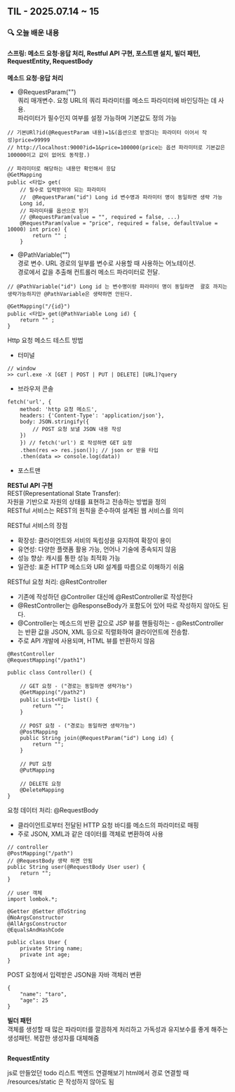 ## TIL - 2025.07.14 ~ 15

### 🔍 오늘 배운 내용

#### 스프링: 메소드 요청·응답 처리, Restful API 구현, 포스트맨 설치, 빌더 패턴, RequestEntity, RequestBody

**메소드 요청·응답 처리**
- @RequestParam("")   
쿼리 매개변수. 요청 URL의 쿼리 파라미터를 메소드 파라미터에 바인딩하는 데 사용.    
파라미터가 필수인지 여부를 설정 가능하며 기본값도 정의 가능
```
// 기본URl?id(@RequestParam 내용)=1&(옵션으로 받겠다는 파라미터 이어서 작성)price=99999
// http://localhost:9000?id=1&price=100000(price는 옵션 파라미터로 기본값은 100000이고 값이 없어도 동작함.)

// 파라미터로 해당하는 내용만 확인해서 응답
@GetMapping
public <타입> get(
    // 필수로 입력받아야 되는 파라미터
    //  @RequestParam("id") Long id 변수명과 파라미터 명이 동일하면 생략 가능
    Long id, 
    // 파라미터를 옵션으로 받기 
    // @RequestParam(value = "", required = false, ...)
    @RequestParam(value = "price", required = false, defaultValue = 10000) int price) {
        return "" ;
    }
``` 
- @PathVariable("")   
경로 변수. URL 경로의 일부를 변수로 사용할 때 사용하는 어노테이션.   
경로에서 값을 추출해 컨트롤러 메소드 파라미터로 전달.
```
// @PathVariable("id") Long id 는 변수명이랑 파라미터 명이 동일하면  괄호 까지는 생략가능하지만 @PathVariable은 생략하면 안된다. 

@GetMapping("/{id}")
public <타입> get(@PathVariable Long id) { 
    return "" ;
} 
```   
Http 요청 메소드 테스트 방법   
- 터미널
```
// window
>> curl.exe -X [GET | POST | PUT | DELETE] [URL]?query  
```
- 브라우저 콘솔
```
fetch('url', {
    method: 'http 요청 메소드',
    headers: {'Content-Type': 'application/json'},
    body: JSON.stringify({
        // POST 요청 보낼 JSON 내용 작성
    })
    }) // fetch('url') 로 작성하면 GET 요청
    .then(res => res.json()); // json or 받을 타입
    .then(data => console.log(data))
```
- 포스트맨   

**RESTul API 구현**   
REST(Representational State Transfer):   
자원을 기반으로 자원의 상태를 표현하고 전송하는 방법을 정의   
RESTful 서비스는 REST의 원칙을 준수하여 설계된 웹 서비스를 의미   

RESTful 서비스의 장점   
- 확장성: 클라이언트와 서비의 독립성을 유지하여 확장이 용이
- 유연성: 다양한 플랫폼 활용 가능, 언어나 기술에 종속되지 않음
- 성능 향상: 캐시를 통한 성능 최적화 가능
- 일관성: 표준 HTTP 메소드와 URI 설계를 따름으로 이해하기 쉬움   

RESTful 요청 처리: @RestController 
- 기존에 작성하던 @Controller 대신에 @RestController로 작성한다 
- @RestController는 @ResponseBody가 포함도어 있어 따로 작성하지 않아도 된다.
- @Controller는 메소드의 반환 값으로 JSP 뷰를 핸들링하는 - @RestController 는 반환 값을 JSON, XML 등으로 직렬화하여 클라이언트에 전송함.
- 주로 API 개발에 사용되며, HTML 뷰를 반환하지 않음
```
@RestController
@RequestMapping("/path1")

public class Controller() {

    // GET 요청 - ("경로는 동일하면 생략가능")
    @GetMapping("/path2")
    public List<타입> list() {
        return "";
    } 

    // POST 요청 - ("경로는 동일하면 생략가능")
    @PostMapping
    public String join(@RequestParam("id") Long id) {
        return "";
    }

    // PUT 요청 
    @PutMapping

    // DELETE 요청
    @DeleteMapping
}
```

요청 데이터 처리: @RequestBody   
- 클라이언트로부터 전달된 HTTP 요청 바디를 메소드의 파라미터로 매핑
- 주로 JSON, XML과 같은 데이터를 객체로 변환하여 사용 
```
// controller 
@PostMapping("/path")
// @RequestBody 생략 하면 안됨
public String user(@RequestBody User user) {
    return "";
}

// user 객체
import lombok.*; 

@Getter @Setter @ToString
@NoArgsConstructor
@AllArgsConstructor
@EqualsAndHashCode 

public class User {
    private String name;
    private int age;
}
```
POST 요청에서 입력받은 JSON을 자바 객체러 변환
```
{
    "name": "taro",
    "age": 25
}
```

**빌더 패턴**   
객체를 생성할 때 많은 파라미터를 깔끔하게 처리하고 가독성과 유지보수를 좋게 해주는 생성패턴. 복잡한 생성자를 대체해줌
```
```
**RequestEntity**

js로 만들었던 todo 리스트 백엔드 연결해보기
html에서 경로 연결할 때 /resources/static 은 작성하지 않아도 됨